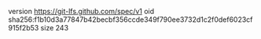 version https://git-lfs.github.com/spec/v1
oid sha256:f1b10d3a77847b42becbf356ccde349f790ee3732d1c2f0def6023cf915f2b53
size 243
